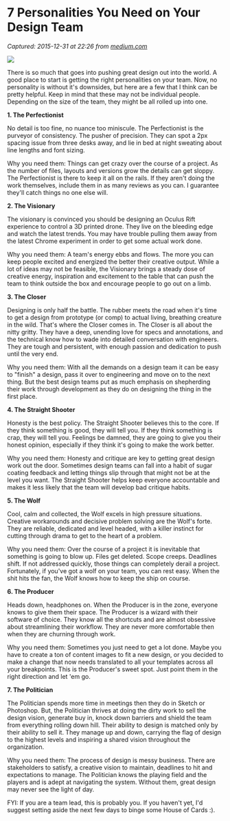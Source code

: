 # 7 Personalities You Need on Your Design Team

_Captured: 2015-12-31 at 22:26 from [medium.com](https://medium.com/re-write/7-personalities-you-need-on-your-design-team-de434b85bfb6#.50u5vz3f6)_

![](https://cdn-images-1.medium.com/max/2000/1*Lg_nHfAt1yQl70Ad7LUPbg.jpeg)

There is so much that goes into pushing great design out into the world. A good place to start is getting the right personalities on your team. Now, no personality is without it's downsides, but here are a few that I think can be pretty helpful. Keep in mind that these may not be individual people. Depending on the size of the team, they might be all rolled up into one.

**1\. The Perfectionist**

No detail is too fine, no nuance too miniscule. The Perfectionist is the purveyor of consistency. The pusher of precision. They can spot a 2px spacing issue from three desks away, and lie in bed at night sweating about line lengths and font sizing.

Why you need them: Things can get crazy over the course of a project. As the number of files, layouts and versions grow the details can get sloppy. The Perfectionist is there to keep it all on the rails. If they aren't doing the work themselves, include them in as many reviews as you can. I guarantee they'll catch things no one else will.

**2\. The Visionary**

The visionary is convinced you should be designing an Oculus Rift experience to control a 3D printed drone. They live on the bleeding edge and watch the latest trends. You may have trouble pulling them away from the latest Chrome experiment in order to get some actual work done.

Why you need them: A team's energy ebbs and flows. The more you can keep people excited and energized the better their creative output. While a lot of ideas may not be feasible, the Visionary brings a steady dose of creative energy, inspiration and excitement to the table that can push the team to think outside the box and encourage people to go out on a limb.

**3\. The Closer**

Designing is only half the battle. The rubber meets the road when it's time to get a design from prototype (or comp) to actual living, breathing creature in the wild. That's where the Closer comes in. The Closer is all about the nitty gritty. They have a deep, unending love for specs and annotations, and the technical know how to wade into detailed conversation with engineers. They are tough and persistent, with enough passion and dedication to push until the very end.

Why you need them: With all the demands on a design team it can be easy to "finish" a design, pass it over to engineering and move on to the next thing. But the best design teams put as much emphasis on shepherding their work through development as they do on designing the thing in the first place.

**4\. The Straight Shooter**

Honesty is the best policy. The Straight Shooter believes this to the core. If they think something is good, they will tell you. If they think something is crap, they will tell you. Feelings be damned, they are going to give you their honest opinion, especially if they think it's going to make the work better.

Why you need them: Honesty and critique are key to getting great design work out the door. Sometimes design teams can fall into a habit of sugar coating feedback and letting things slip through that might not be at the level you want. The Straight Shooter helps keep everyone accountable and makes it less likely that the team will develop bad critique habits.

**5\. The Wolf**

Cool, calm and collected, the Wolf excels in high pressure situations. Creative workarounds and decisive problem solving are the Wolf's forte. They are reliable, dedicated and level headed, with a killer instinct for cutting through drama to get to the heart of a problem.

Why you need them: Over the course of a project it is inevitable that something is going to blow up. Files get deleted. Scope creeps. Deadlines shift. If not addressed quickly, those things can completely derail a project. Fortunately, if you've got a wolf on your team, you can rest easy. When the shit hits the fan, the Wolf knows how to keep the ship on course.

**6\. The Producer**

Heads down, headphones on. When the Producer is in the zone, everyone knows to give them their space. The Producer is a wizard with their software of choice. They know all the shortcuts and are almost obsessive about streamlining their workflow. They are never more comfortable then when they are churning through work.

Why you need them: Sometimes you just need to get a lot done. Maybe you have to create a ton of content images to fit a new design, or you decided to make a change that now needs translated to all your templates across all your breakpoints. This is the Producer's sweet spot. Just point them in the right direction and let 'em go.

**7\. The Politician**

The Politician spends more time in meetings then they do in Sketch or Photoshop. But, the Politician thrives at doing the dirty work to sell the design vision, generate buy in, knock down barriers and shield the team from everything rolling down hill. Their ability to design is matched only by their ability to sell it. They manage up and down, carrying the flag of design to the highest levels and inspiring a shared vision throughout the organization.

Why you need them: The process of design is messy business. There are stakeholders to satisfy, a creative vision to maintain, deadlines to hit and expectations to manage. The Politician knows the playing field and the players and is adept at navigating the system. Without them, great design may never see the light of day.

FYI: If you are a team lead, this is probably you. If you haven't yet, I'd suggest setting aside the next few days to binge some House of Cards :).
